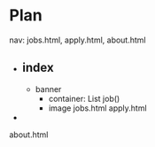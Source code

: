 # Plan

nav: 
jobs.html, apply.html, about.html 
- index 
	- 
	- banner
		- container: List job()
		- image
jobs.html
apply.html
-
about.html